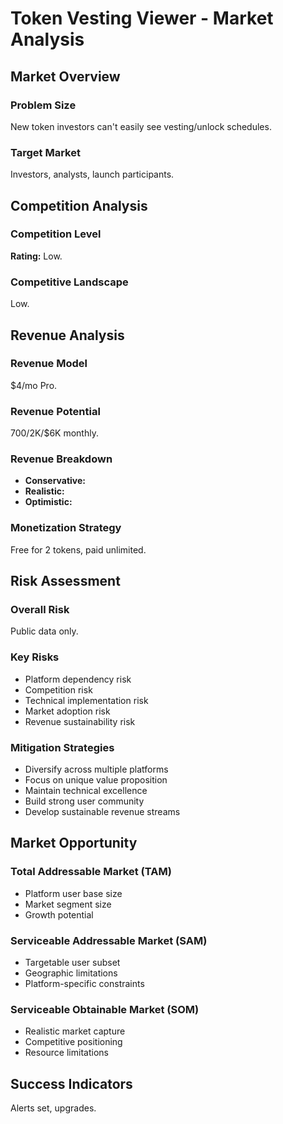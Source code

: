 # Token Vesting Viewer - Market Analysis

## Market Overview

### Problem Size
New token investors can't easily see vesting/unlock schedules.

### Target Market
Investors, analysts, launch participants.

## Competition Analysis

### Competition Level
**Rating:** Low.

### Competitive Landscape
Low.

## Revenue Analysis

### Revenue Model
$4/mo Pro.

### Revenue Potential
$700/$2K/$6K monthly.

### Revenue Breakdown
- **Conservative:** 
- **Realistic:** 
- **Optimistic:** 

### Monetization Strategy
Free for 2 tokens, paid unlimited.

## Risk Assessment

### Overall Risk
Public data only.

### Key Risks
- Platform dependency risk
- Competition risk
- Technical implementation risk
- Market adoption risk
- Revenue sustainability risk

### Mitigation Strategies
- Diversify across multiple platforms
- Focus on unique value proposition
- Maintain technical excellence
- Build strong user community
- Develop sustainable revenue streams

## Market Opportunity

### Total Addressable Market (TAM)
- Platform user base size
- Market segment size
- Growth potential

### Serviceable Addressable Market (SAM)
- Targetable user subset
- Geographic limitations
- Platform-specific constraints

### Serviceable Obtainable Market (SOM)
- Realistic market capture
- Competitive positioning
- Resource limitations

## Success Indicators
Alerts set, upgrades.
